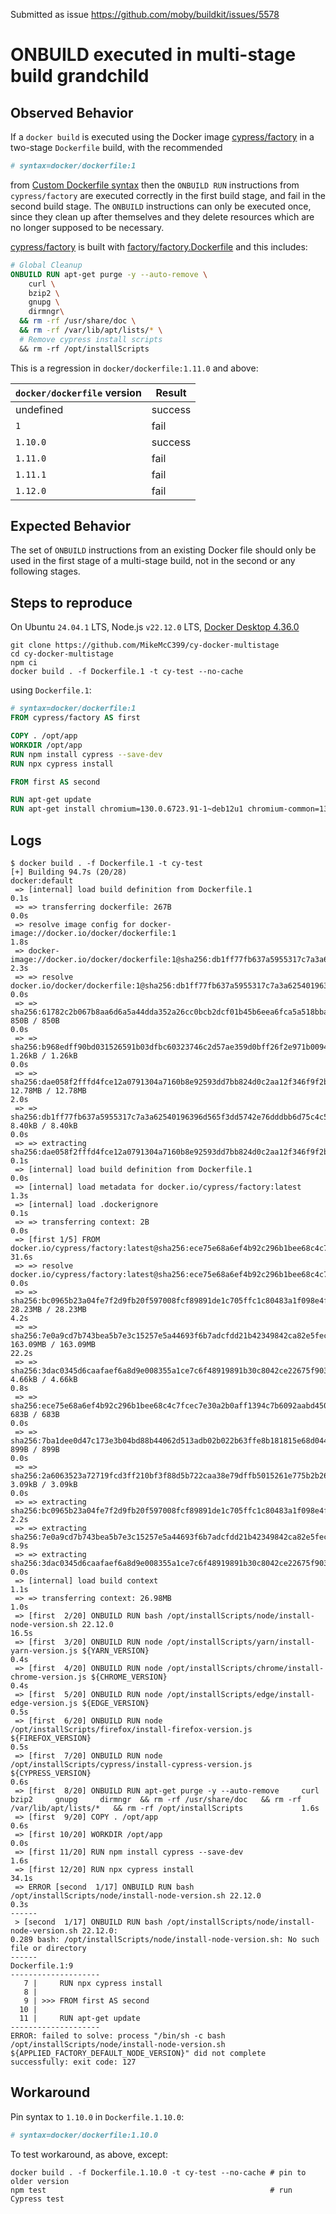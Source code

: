 Submitted as issue https://github.com/moby/buildkit/issues/5578

# ONBUILD executed in multi-stage build grandchild

## Observed Behavior

If a `docker build` is executed using the Docker image [cypress/factory](https://github.com/cypress-io/cypress-docker-images/tree/master/factory) in a two-stage `Dockerfile` build, with the recommended

```Dockerfile
# syntax=docker/dockerfile:1
```

from [Custom Dockerfile syntax](https://docs.docker.com/build/buildkit/frontend/) then the `ONBUILD RUN` instructions from `cypress/factory` are executed correctly in the first build stage, and fail in the second build stage. The `ONBUILD` instructions can only be executed once, since they clean up after themselves and they delete resources which are no longer supposed to be necessary.

[cypress/factory](https://github.com/cypress-io/cypress-docker-images/tree/master/factory) is built with [factory/factory.Dockerfile](https://github.com/cypress-io/cypress-docker-images/blob/master/factory/factory.Dockerfile) and this includes:

```Dockerfile
# Global Cleanup
ONBUILD RUN apt-get purge -y --auto-remove \
    curl \
    bzip2 \
    gnupg \
    dirmngr\
  && rm -rf /usr/share/doc \
  && rm -rf /var/lib/apt/lists/* \
  # Remove cypress install scripts
  && rm -rf /opt/installScripts
```

This is a regression in `docker/dockerfile:1.11.0` and above:

| `docker/dockerfile` version | Result  |
| --------------------------- | ------- |
| undefined                   | success |
| `1`                         | fail    |
| `1.10.0`                    | success |
| `1.11.0`                    | fail    |
| `1.11.1`                    | fail    |
| `1.12.0`                    | fail    |

## Expected Behavior

The set of `ONBUILD` instructions from an existing Docker file should only be used in the first stage of a multi-stage build, not in the second or any following stages.

## Steps to reproduce

On Ubuntu `24.04.1` LTS, Node.js `v22.12.0` LTS, [Docker Desktop 4.36.0](https://docs.docker.com/desktop/release-notes)

```shell
git clone https://github.com/MikeMcC399/cy-docker-multistage
cd cy-docker-multistage
npm ci
docker build . -f Dockerfile.1 -t cy-test --no-cache
```

using `Dockerfile.1`:

```Dockerfile
# syntax=docker/dockerfile:1
FROM cypress/factory AS first

COPY . /opt/app
WORKDIR /opt/app
RUN npm install cypress --save-dev
RUN npx cypress install

FROM first AS second

RUN apt-get update
RUN apt-get install chromium=130.0.6723.91-1~deb12u1 chromium-common=130.0.6723.91-1~deb12u1 -y
```

## Logs

```text
$ docker build . -f Dockerfile.1 -t cy-test
[+] Building 94.7s (20/28)                                                                                                                                                                         docker:default
 => [internal] load build definition from Dockerfile.1                                                                                                                                                       0.1s
 => => transferring dockerfile: 267B                                                                                                                                                                         0.0s
 => resolve image config for docker-image://docker.io/docker/dockerfile:1                                                                                                                                    1.8s
 => docker-image://docker.io/docker/dockerfile:1@sha256:db1ff77fb637a5955317c7a3a62540196396d565f3dd5742e76dddbb6d75c4c5                                                                                     2.3s
 => => resolve docker.io/docker/dockerfile:1@sha256:db1ff77fb637a5955317c7a3a62540196396d565f3dd5742e76dddbb6d75c4c5                                                                                         0.0s
 => => sha256:61782c2b067b8aa6d6a5a44dda352a26cc0bcb2dcf01b45b6eea6fca5a518bba 850B / 850B                                                                                                                   0.0s
 => => sha256:b968edff90bd031526591b03dfbc60323746c2d57ae359d0bff26f2e971b0094 1.26kB / 1.26kB                                                                                                               0.0s
 => => sha256:dae058f2fffd4fce12a0791304a7160b8e92593dd7bb824d0c2aa12f346f9f2b 12.78MB / 12.78MB                                                                                                             2.0s
 => => sha256:db1ff77fb637a5955317c7a3a62540196396d565f3dd5742e76dddbb6d75c4c5 8.40kB / 8.40kB                                                                                                               0.0s
 => => extracting sha256:dae058f2fffd4fce12a0791304a7160b8e92593dd7bb824d0c2aa12f346f9f2b                                                                                                                    0.1s
 => [internal] load build definition from Dockerfile.1                                                                                                                                                       0.0s
 => [internal] load metadata for docker.io/cypress/factory:latest                                                                                                                                            1.3s
 => [internal] load .dockerignore                                                                                                                                                                            0.1s
 => => transferring context: 2B                                                                                                                                                                              0.0s
 => [first 1/5] FROM docker.io/cypress/factory:latest@sha256:ece75e68a6ef4b92c296b1bee68c4c7fcec7e30a2b0aff1394c7b6092aabd450                                                                               31.6s
 => => resolve docker.io/cypress/factory:latest@sha256:ece75e68a6ef4b92c296b1bee68c4c7fcec7e30a2b0aff1394c7b6092aabd450                                                                                      0.0s
 => => sha256:bc0965b23a04fe7f2d9fb20f597008fcf89891de1c705ffc1c80483a1f098e4f 28.23MB / 28.23MB                                                                                                             4.2s
 => => sha256:7e0a9cd7b743bea5b7e3c15257e5a44693f6b7adcfdd21b42349842ca82e5fec 163.09MB / 163.09MB                                                                                                          22.2s
 => => sha256:3dac0345d6caafaef6a8d9e008355a1ce7c6f48919891b30c8042ce22675f903 4.66kB / 4.66kB                                                                                                               0.8s
 => => sha256:ece75e68a6ef4b92c296b1bee68c4c7fcec7e30a2b0aff1394c7b6092aabd450 683B / 683B                                                                                                                   0.0s
 => => sha256:7ba1dee0d47c173e3b04bd88b44062d513adb02b022b63ffe8b181815e68d044 899B / 899B                                                                                                                   0.0s
 => => sha256:2a6063523a72719fcd3ff210bf3f88d5b722caa38e79dffb5015261e775b2b26 3.09kB / 3.09kB                                                                                                               0.0s
 => => extracting sha256:bc0965b23a04fe7f2d9fb20f597008fcf89891de1c705ffc1c80483a1f098e4f                                                                                                                    2.2s
 => => extracting sha256:7e0a9cd7b743bea5b7e3c15257e5a44693f6b7adcfdd21b42349842ca82e5fec                                                                                                                    8.9s
 => => extracting sha256:3dac0345d6caafaef6a8d9e008355a1ce7c6f48919891b30c8042ce22675f903                                                                                                                    0.0s
 => [internal] load build context                                                                                                                                                                            1.1s
 => => transferring context: 26.98MB                                                                                                                                                                         1.0s
 => [first  2/20] ONBUILD RUN bash /opt/installScripts/node/install-node-version.sh 22.12.0                                                                                                                 16.5s
 => [first  3/20] ONBUILD RUN node /opt/installScripts/yarn/install-yarn-version.js ${YARN_VERSION}                                                                                                          0.4s
 => [first  4/20] ONBUILD RUN node /opt/installScripts/chrome/install-chrome-version.js ${CHROME_VERSION}                                                                                                    0.4s
 => [first  5/20] ONBUILD RUN node /opt/installScripts/edge/install-edge-version.js ${EDGE_VERSION}                                                                                                          0.5s
 => [first  6/20] ONBUILD RUN node /opt/installScripts/firefox/install-firefox-version.js ${FIREFOX_VERSION}                                                                                                 0.5s
 => [first  7/20] ONBUILD RUN node /opt/installScripts/cypress/install-cypress-version.js ${CYPRESS_VERSION}                                                                                                 0.6s
 => [first  8/20] ONBUILD RUN apt-get purge -y --auto-remove     curl     bzip2     gnupg     dirmngr  && rm -rf /usr/share/doc   && rm -rf /var/lib/apt/lists/*   && rm -rf /opt/installScripts             1.6s
 => [first  9/20] COPY . /opt/app                                                                                                                                                                            0.6s
 => [first 10/20] WORKDIR /opt/app                                                                                                                                                                           0.0s
 => [first 11/20] RUN npm install cypress --save-dev                                                                                                                                                         1.6s
 => [first 12/20] RUN npx cypress install                                                                                                                                                                   34.1s
 => ERROR [second  1/17] ONBUILD RUN bash /opt/installScripts/node/install-node-version.sh 22.12.0                                                                                                           0.3s
------
 > [second  1/17] ONBUILD RUN bash /opt/installScripts/node/install-node-version.sh 22.12.0:
0.289 bash: /opt/installScripts/node/install-node-version.sh: No such file or directory
------
Dockerfile.1:9
--------------------
   7 |     RUN npx cypress install
   8 |
   9 | >>> FROM first AS second
  10 |
  11 |     RUN apt-get update
--------------------
ERROR: failed to solve: process "/bin/sh -c bash /opt/installScripts/node/install-node-version.sh ${APPLIED_FACTORY_DEFAULT_NODE_VERSION}" did not complete successfully: exit code: 127
```

## Workaround

Pin syntax to `1.10.0` in `Dockerfile.1.10.0`:

```Dockerfile
# syntax=docker/dockerfile:1.10.0
```

To test workaround, as above, except:

```shell
docker build . -f Dockerfile.1.10.0 -t cy-test --no-cache # pin to older version
npm test                                                  # run Cypress test
```
